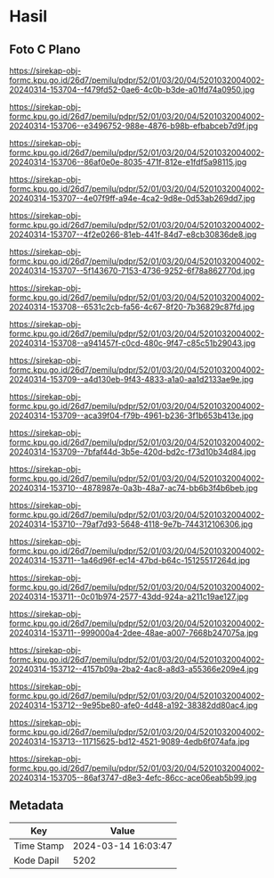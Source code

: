 # Hasil

## Foto C Plano

https://sirekap-obj-formc.kpu.go.id/26d7/pemilu/pdpr/52/01/03/20/04/5201032004002-20240314-153704--f479fd52-0ae6-4c0b-b3de-a01fd74a0950.jpg

https://sirekap-obj-formc.kpu.go.id/26d7/pemilu/pdpr/52/01/03/20/04/5201032004002-20240314-153706--e3496752-988e-4876-b98b-efbabceb7d9f.jpg

https://sirekap-obj-formc.kpu.go.id/26d7/pemilu/pdpr/52/01/03/20/04/5201032004002-20240314-153706--86af0e0e-8035-471f-812e-e1fdf5a98115.jpg

https://sirekap-obj-formc.kpu.go.id/26d7/pemilu/pdpr/52/01/03/20/04/5201032004002-20240314-153707--4e07f9ff-a94e-4ca2-9d8e-0d53ab269dd7.jpg

https://sirekap-obj-formc.kpu.go.id/26d7/pemilu/pdpr/52/01/03/20/04/5201032004002-20240314-153707--4f2e0266-81eb-441f-84d7-e8cb30836de8.jpg

https://sirekap-obj-formc.kpu.go.id/26d7/pemilu/pdpr/52/01/03/20/04/5201032004002-20240314-153707--5f143670-7153-4736-9252-6f78a862770d.jpg

https://sirekap-obj-formc.kpu.go.id/26d7/pemilu/pdpr/52/01/03/20/04/5201032004002-20240314-153708--6531c2cb-fa56-4c67-8f20-7b36829c87fd.jpg

https://sirekap-obj-formc.kpu.go.id/26d7/pemilu/pdpr/52/01/03/20/04/5201032004002-20240314-153708--a941457f-c0cd-480c-9f47-c85c51b29043.jpg

https://sirekap-obj-formc.kpu.go.id/26d7/pemilu/pdpr/52/01/03/20/04/5201032004002-20240314-153709--a4d130eb-9f43-4833-a1a0-aa1d2133ae9e.jpg

https://sirekap-obj-formc.kpu.go.id/26d7/pemilu/pdpr/52/01/03/20/04/5201032004002-20240314-153709--aca39f04-f79b-4961-b236-3f1b653b413e.jpg

https://sirekap-obj-formc.kpu.go.id/26d7/pemilu/pdpr/52/01/03/20/04/5201032004002-20240314-153709--7bfaf44d-3b5e-420d-bd2c-f73d10b34d84.jpg

https://sirekap-obj-formc.kpu.go.id/26d7/pemilu/pdpr/52/01/03/20/04/5201032004002-20240314-153710--4878987e-0a3b-48a7-ac74-bb6b3f4b6beb.jpg

https://sirekap-obj-formc.kpu.go.id/26d7/pemilu/pdpr/52/01/03/20/04/5201032004002-20240314-153710--79af7d93-5648-4118-9e7b-744312106306.jpg

https://sirekap-obj-formc.kpu.go.id/26d7/pemilu/pdpr/52/01/03/20/04/5201032004002-20240314-153711--1a46d96f-ec14-47bd-b64c-15125517264d.jpg

https://sirekap-obj-formc.kpu.go.id/26d7/pemilu/pdpr/52/01/03/20/04/5201032004002-20240314-153711--0c01b974-2577-43dd-924a-a211c19ae127.jpg

https://sirekap-obj-formc.kpu.go.id/26d7/pemilu/pdpr/52/01/03/20/04/5201032004002-20240314-153711--999000a4-2dee-48ae-a007-7668b247075a.jpg

https://sirekap-obj-formc.kpu.go.id/26d7/pemilu/pdpr/52/01/03/20/04/5201032004002-20240314-153712--4157b09a-2ba2-4ac8-a8d3-a55366e209e4.jpg

https://sirekap-obj-formc.kpu.go.id/26d7/pemilu/pdpr/52/01/03/20/04/5201032004002-20240314-153712--9e95be80-afe0-4d48-a192-38382dd80ac4.jpg

https://sirekap-obj-formc.kpu.go.id/26d7/pemilu/pdpr/52/01/03/20/04/5201032004002-20240314-153713--11715625-bd12-4521-9089-4edb6f074afa.jpg

https://sirekap-obj-formc.kpu.go.id/26d7/pemilu/pdpr/52/01/03/20/04/5201032004002-20240314-153705--86af3747-d8e3-4efc-86cc-ace06eab5b99.jpg


## Metadata

| Key        | Value               |
| ---------- | ------------------- |
| Time Stamp | 2024-03-14 16:03:47 |
| Kode Dapil | 5202                |



